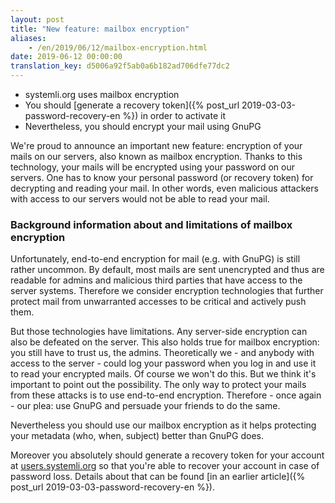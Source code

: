 ```yaml
---
layout: post
title: "New feature: mailbox encryption"
aliases:
    - /en/2019/06/12/mailbox-encryption.html
date: 2019-06-12 00:00:00
translation_key: d5006a92f5ab0a6b182ad706dfe77dc2
---
```


* systemli.org uses mailbox encryption
* You should [generate a recovery token]({% post_url 2019-03-03-password-recovery-en %}) in order to activate it
* Nevertheless, you should encrypt your mail using GnuPG

We're proud to announce an important new feature: encryption of your mails on our servers, also known as mailbox encryption. Thanks to this technology, your mails will be encrypted using your password on our servers. One has to know your personal password (or recovery token) for decrypting and reading your mail. In other words, even malicious attackers with access to our servers would not be able to read your mail.

<!--more-->

### Background information about and limitations of mailbox encryption

Unfortunately, end-to-end encryption for mail (e.g. with GnuPG) is still rather uncommon. By default, most mails are sent unencrypted and thus are readable for admins and malicious third parties that have access to the server systems. Therefore we consider encryption technologies that further protect mail from unwarranted accesses to be critical and actively push them.

But those technologies have limitations. Any server-side encryption can also be defeated on the server. This also holds true for mailbox encryption: you still have to trust us, the admins. Theoretically we - and anybody with access to the server - could log your password when you log in and use it to read your encrypted mails. Of course we won't do this. But we think it's important to point out the possibility. The only way to protect your mails from these attacks is to use end-to-end encryption. Therefore - once again - our plea: use GnuPG and persuade your friends to do the same.

Nevertheless you should use our mailbox encryption as it helps protecting your metadata (who, when, subject) better than GnuPG does.

Moreover you absolutely should generate a recovery token for your account at [users.systemli.org](https://users.systemli.org/) so that you're able to recover your account in case of password loss. Details about that can be found [in an earlier article]({% post_url 2019-03-03-password-recovery-en %}).
